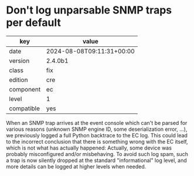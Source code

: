[//]: # (werk v2)
# Don't log unparsable SNMP traps per default

key        | value
---------- | ---
date       | 2024-08-08T09:11:31+00:00
version    | 2.4.0b1
class      | fix
edition    | cre
component  | ec
level      | 1
compatible | yes

When an SNMP trap arrives at the event console which can't be parsed for
various reasons (unknown SNMP engine ID, some deserialization error, ...),
we previously logged a full Python backtrace to the EC log.  This could lead
to the incorrect conclusion that there is something wrong with the EC
itself, which is not what has actually happened: Actually, some device was
probably misconfigured and/or misbehaving.  To avoid such log spam, such a
trap is now silently dropped at the standard "informational" log level, and
more details can be logged at higher levels when needed.
